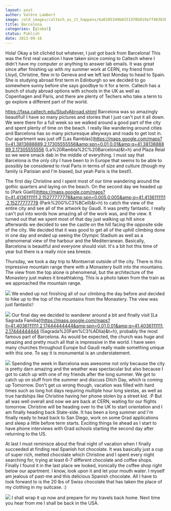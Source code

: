 ```yaml
---
layout: post
author: Valère Lambert
image: /old_images/caltech_as_it_happens/6a0105349b8251970b019aff40303b970c.jpg
title: Barcelona 
categories: [global]
status: Publish
date: 2013-09-16
---
```


Hola!
Okay a bit clichéd but whatever, I just got back from Barcelona! This was the first real vacation I have taken since coming to Caltech where I didn't have my computer or anything to answer lab emails. It was great since after finishing up with my summer work at CERN, my friend from Lloyd, Christine, flew in to Geneva and we left last Monday to head to Spain. She is studying abroad first term in Edinburgh so we decided to go somewhere sunny before she says goodbye to it for a term. Caltech has a bunch of study abroad options with schools in the UK as well as Copenhagen and Paris, and there are plenty of Techers who take a term to go explore a different part of the world.

https://fasa.caltech.edu/StudyAbroad.shtml
Barcelona was so amazingly beautiful! I have so many pictures and stories that I just can't put it all down. We were there for a full week so we walked around a good part of the city and spent plenty of time on the beach. I really like wandering around cities and Barcelona has so many picturesque alleyways and roads to get lost in. Our apartment was just off [Las Ramblas](https://maps.google.com/maps?ll=41.3813888889,2.17305555556&amp;spn=0.01,0.01&amp;q=41.3813888889,2.17305555556 (La%20Rambla%2C%20Barcelona)&amp;t=h) and Plaza Reial so we were smack dab in the middle of everything. I must say that Barcelona is the only city I have been to in Europe that seems to be able to possibly be considered to rival Paris in terms of size and culture (though my family is Parisian and I'm biased, but yeah Paris is the best!).

The first day Christine and I spent most of our time wandering around the gothic quarters and laying on the beach. On the second day we headed up to [Park Güell](https://maps.google.com/maps?ll=41.4136111111,2.15277777778&amp;spn=0.005,0.005&amp;q=41.4136111111,2.15277777778 (Park%20G%C3%BCell)&amp;t=h) to catch the view of the entire city and see all of the artwork by Gaudi. It was pretty fantastic. I really can't put into words how amazing all of the work was, and the view. 
It turned out that we spent most of that day just walking up hill since afterwards we decided to see the castle on the hill facing the opposite side of the city. We decided that it was good to get all of the uphill climbing done in one day and ended up seeing the Olympic Stadium as well as a phenomenal view of the harbour and the Mediterranean. Basically, Barcelona is beautiful and everyone should visit. It's a bit hot this time of year but there is a really nice sea breeze.

Thursday, we took a day trip to Montserrat outside of the city. There is this impressive mountain range there with a Monastery built into the mountains. The view from the top alone is phenomenal, but the architecture of the Monastery just makes it breathtaking. This is a photo taken from the train as we approached the mountain range.


![](/old_images/caltech_as_it_happens/6a0105349b8251970b019aff408bb6970d.jpg)
We ended up not finishing all of our climbing the day before and decided to hike up to the top of the mountains from the Monastery. The view was just fantastic!


![](/old_images/caltech_as_it_happens/6a0105349b8251970b019aff4032c4970c.jpg)
Our final day we decided to wanderer around a bit and finally visit [La Sagrada Familia](https://maps.google.com/maps?ll=41.4036111111,2.17444444444&amp;spn=0.01,0.01&amp;q=41.4036111111,2.17444444444 (Sagrada%20Fam%C3%ADlia)&amp;t=h), probably the most famous part of Barcelona. As would be expected, the church was huge and amazing and pretty much all that is impressive in the world. I have seen many churches throughout Europe but Gaudi really made something unique with this one. To say it is monumental is an understatement.


![](/old_images/caltech_as_it_happens/6a0105349b8251970b019aff408cb6970d.jpg)
Spending the week in Barcelona was awesome not only because the city is pretty darn amazing and the weather was spectacular but also because I got to catch up with one of my friends after the long summer. We got to catch up on stuff from the summer and discuss Ditch Day, which is coming up Tomorrow. Don't get us wrong though, vacation was filled with hard times such as long hot days requiring multiple hour long siestas, as well as true hardships like Christine having her phone stolen by a street kid. :P
But all was well overall and now we are back at CERN, waiting for our flights tomorrow. Christine will be heading over to the UK to start orientation and I am finally heading back State-side. It has been a long summer and I'm finally ready to head back to San Diego, work on some Grad applications and sleep a little before term starts. Exciting things lie ahead as I start to have phone interviews with Grad schools starting the second day after returning to the US.

At last I must reminisce about the final night of vacation when I finally succeeded at finding real Spanish hot chocolate. It was basically just a cup of super rich, melted chocolate which Christine and I spent every night searching for, trying at least 6-7 different chocolate and coffee shops. Finally I found it in the last place we looked, ironically the coffee shop right below our apartment. I know, look upon it and let your mouth water. I myself am jealous of past-me and this delicious Spanish chocolate. All I have to look forward to is the 20 lbs of Swiss chocolate that has taken the place of my clothing in my suitcase. :)


![](/old_images/caltech_as_it_happens/6a0105349b8251970b019aff408d31970d.jpg)
I shall wrap it up now and prepare for my travels back home. Next time you hear from me I shall be back in the USA.

